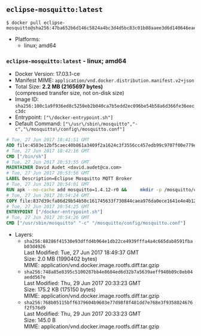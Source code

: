 ## `eclipse-mosquitto:latest`

```console
$ docker pull eclipse-mosquitto@sha256:47ba652b6d146c5824a4bc3d4d5bc83c01b08aaee3d6d140646eae3021d6be8a
```

-	Platforms:
	-	linux; amd64

### `eclipse-mosquitto:latest` - linux; amd64

-	Docker Version: 17.03.1-ce
-	Manifest MIME: `application/vnd.docker.distribution.manifest.v2+json`
-	Total Size: **2.2 MB (2165697 bytes)**  
	(compressed transfer size, not on-disk size)
-	Image ID: `sha256:100c1a9f936ed8c5250eb2b040ca7b5edd2ec096be54b58a6d366fe36eecc3dc`
-	Entrypoint: `["\/docker-entrypoint.sh"]`
-	Default Command: `["\/usr\/sbin\/mosquitto","-c","\/mosquitto\/config\/mosquitto.conf"]`

```dockerfile
# Tue, 27 Jun 2017 18:41:51 GMT
ADD file:4583e12bf5caec40b861a3409f2a1624c3f3556cc457edb99c9707f00e779e45 in / 
# Tue, 27 Jun 2017 18:42:16 GMT
CMD ["/bin/sh"]
# Tue, 27 Jun 2017 20:53:55 GMT
MAINTAINER David Audet <david.audet@ca.com>
# Tue, 27 Jun 2017 20:53:56 GMT
LABEL Description=Eclipse Mosquitto MQTT Broker
# Tue, 27 Jun 2017 20:54:01 GMT
RUN apk --no-cache add mosquitto=1.4.12-r0 &&     mkdir -p /mosquitto/config /mosquitto/data /mosquitto/log &&     cp /etc/mosquitto/mosquitto.conf /mosquitto/config &&     chown -R mosquitto:mosquitto /mosquitto
# Tue, 27 Jun 2017 20:54:24 GMT
COPY file:837d39cfa86d29b54b50c161745633f730844caea976da0ece1641e4e4b122aa in / 
# Tue, 27 Jun 2017 20:54:25 GMT
ENTRYPOINT ["/docker-entrypoint.sh"]
# Tue, 27 Jun 2017 20:54:26 GMT
CMD ["/usr/sbin/mosquitto" "-c" "/mosquitto/config/mosquitto.conf"]
```

-	Layers:
	-	`sha256:88286f41530e93dffd4b964e1db22ce4939fffa4a4c665dab8591fbab03d4926`  
		Last Modified: Tue, 27 Jun 2017 18:49:37 GMT  
		Size: 2.0 MB (1990402 bytes)  
		MIME: application/vnd.docker.image.rootfs.diff.tar.gzip
	-	`sha256:748a85e8395c5100287bb4e8604ed6d32b7a5639aeff940b09c8eb04aedd567e`  
		Last Modified: Thu, 29 Jun 2017 20:33:23 GMT  
		Size: 175.2 KB (175150 bytes)  
		MIME: application/vnd.docker.image.rootfs.diff.tar.gzip
	-	`sha256:768b05115bff6379604b9603e77d98f8f481dd7e768e3f9358024676f2f576d9`  
		Last Modified: Thu, 29 Jun 2017 20:33:23 GMT  
		Size: 145.0 B  
		MIME: application/vnd.docker.image.rootfs.diff.tar.gzip
